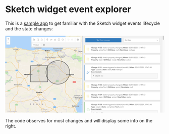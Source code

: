 # Sketch widget event explorer

This is a [sample app](https://esri.github.io/developer-support/web-js/4.x/sketch-widget-event-explorer/README.md) to get familiar with the Sketch widget events lifecycle and the state changes:

[![sketch-widget-event-explorer-screenshot.png](assets/img/sketch-widget-event-explorer-screenshot.png)](https://esri.github.io/developer-support/web-js/4.x/sketch-widget-event-explorer/README.md)

The code observes for most changes and will display some info on the right.
